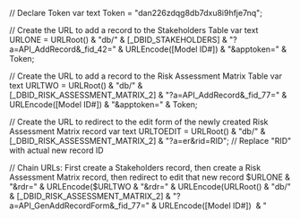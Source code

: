 // Declare Token
var text Token = "dan226zdqg8db7dxu8i9hfje7nq";

// Create the URL to add a record to the Stakeholders Table
var text URLONE = URLRoot() & "db/" & [_DBID_STAKEHOLDERS] & "?a=API_AddRecord&_fid_42=" & URLEncode([Model ID#]) & "&apptoken=" & Token;

// Create the URL to add a record to the Risk Assessment Matrix Table
var text URLTWO = URLRoot() & "db/" & [_DBID_RISK_ASSESSMENT_MATRIX_2] & "?a=API_AddRecord&_fid_77=" & URLEncode([Model ID#]) & "&apptoken=" & Token;

// Create the URL to redirect to the edit form of the newly created Risk Assessment Matrix record
var text URLTOEDIT = URLRoot() & "db/" & [_DBID_RISK_ASSESSMENT_MATRIX_2] & "?a=er&rid=RID"; // Replace "RID" with actual new record ID

// Chain URLs: First create a Stakeholders record, then create a Risk Assessment Matrix record, then redirect to edit that new record
$URLONE & "&rdr=" & URLEncode($URLTWO & "&rdr=" & URLEncode(URLRoot() & "db/" & [_DBID_RISK_ASSESSMENT_MATRIX_2] & "?a=API_GenAddRecordForm&_fid_77=" & URLEncode([Model ID#])  & "
